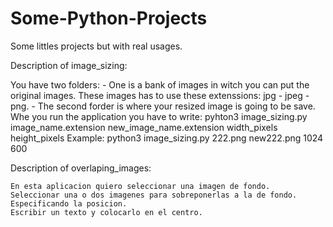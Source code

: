 # Some-Python-Projects
Some littles projects but with real usages.

Description of image_sizing:

You have two folders:
    - One is a bank of images in witch you can put the original images. These images has to use these extenssions: jpg - jpeg - png.
    - The second forder is where your resized image is going to be save.
Whe you run the application you have to write: pyhton3 image_sizing.py image_name.extension new_image_name.extension width_pixels height_pixels
    Example: python3 image_sizing.py 222.png new222.png 1024 600


Description of overlaping_images:

    En esta aplicacion quiero seleccionar una imagen de fondo.
    Seleccionar una o dos imagenes para sobreponerlas a la de fondo. Especificando la posicion.
    Escribir un texto y colocarlo en el centro.